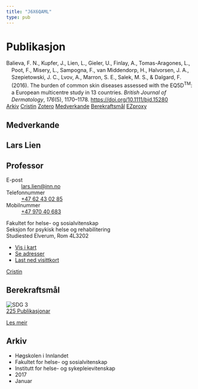 ```yaml
---
title: "J6X6QAML"
type: pub
---
```

<h1>Publikasjon</h1>
<article id="csl-bib-container-J6X6QAML" class="csl-bib-container">
  <div class="csl-bib-body" style="line-height: 1.35; padding-left: 1em; text-indent:-1em;">
  <div class="csl-entry">Balieva, F. N., Kupfer, J., Lien, L., Gieler, U., Finlay, A., Tomas-Aragones, L., Poot, F., Misery, L., Sampogna, F., van Middendorp, H., Halvorsen, J. A., Szepietowski, J. C., Lvov, A., Marron, S. E., Salek, M. S., &amp; Dalgard, F. (2016). The burden of common skin diseases assessed with the EQ5D<sup>TM</sup>: a European multicentre study in 13 countries. <i>British Journal of Dermatology</i>, <i>176</i>(5), 1170&#x2013;1178. <a href="https://doi.org/10.1111/bjd.15280">https://doi.org/10.1111/bjd.15280</a></div>
</div>
  <div class="csl-bib-buttons">
    <a href="#taxonomy-article-J6X6QAML" class="csl-bib-button">Arkiv</a>
    <a href alt="Cristin URL" class="csl-bib-button">Cristin</a>
    <a href alt="Zotero URL" class="csl-bib-button">Zotero</a>
    <a href="#contributors-article-J6X6QAML" class="csl-bib-button">Medverkande</a>
    <a href="#sdg-article-J6X6QAML" class="csl-bib-button">Berekraftsmål</a>
    <a href="http://ezproxy.inn.no/login?url=https://doi.org/10.1111/bjd.15280" class="csl-bib-button">EZproxy</a>
  </div>
  <div id="csl-bib-meta-container-J6X6QAML"></div>
</article>
<div id="csl-bib-meta-J6X6QAML" class="csl-bib-meta">
  <article id="contributors-article-J6X6QAML" class="contributors-article">
    <h1>Medverkande</h1>
    <div class="personas">
<div class="vrtx-hinn-person-card">
<div class="photo">
<i class="lar la-user-circle missing-person"></i>
</div>
<div class="info">
<hgroup><h1>Lars Lien</h1>
<h2>Professor</h2>
</hgroup><dl>
<dt>E-post</dt>
<dd>
<a href="mailto:lars.lien@inn.no">lars.lien@inn.no</a>
</dd>
<dt>Telefonnummer</dt>
<dd><a href="tel:+4762430285">
+47 62 43 02 85
</a></dd>
<dt>Mobilnummer</dt>
<dd><a href="tel:+4797040683">
+47 970 40 683
</a></dd>
</dl>
<p>
Fakultet for helse- og sosialvitenskap<br>
Seksjon for psykisk helse og rehabilitering<br>
Studiested Elverum,
Rom 4L3202
</p>
<ul class="vrtx-hinn-links">
<li><a href="https://www.google.com/maps?q=60.88177,11.53669">Vis i kart</a></li>
<li><a href="https://www.inn.no/finn-en-ansatt/lars-lien.html#vrtx-hinn-addresses">Se adresser</a></li>
<li><a href="https://www.inn.no/finn-en-ansatt/lars-lien.html?vrtx=vcf">Last ned visittkort</a></li>
</ul>
</div>
</div>
<a href="https://app.cristin.no/persons/show.jsf?id=14287" alt="Cristin URL" class="personas-cristin">Cristin</a>
</div>
  </article>
  <article id="sdg-article-J6X6QAML" class="sdg-article">
    <h1>Berekraftsmål</h1>
    <div class="sdg-container"><div id="sdg3" class="sdg">
<img src="{{< params subfolder >}}images/sdg/sdg03_no.png" class="image" alt="SDG 3">
<div class="sdg-overlay">
<a href="{{< params subfolder >}}no/archive/?sdg=3#archive" class="sdg-publication-count"><span>225</span> Publikasjonar</a>
<p><a href="https://www.fn.no/om-fn/fns-baerekraftsmaal/god-helse-og-livskvalitet?lang=nno-NO" class="sdg-read-more">Les meir</a></p>
</div>
</div></div>
  </article>
  <article id="taxonomy-article-J6X6QAML" class="taxonomy-article">
    <h1>Arkiv</h1>
    <ul>
      <li>Høgskolen i Innlandet</li>
      <li>Fakultet for helse- og sosialvitenskap</li>
      <li>Institutt for helse- og sykepleievitenskap</li>
      <li>2017</li>
      <li>Januar</li>
    </ul>
  </article>
</div>
